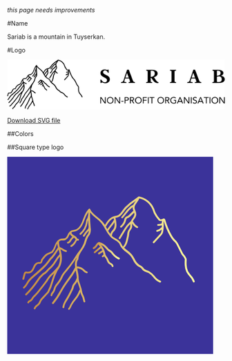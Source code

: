 *this page needs improvements*

#Name

Sariab is a mountain in Tuyserkan. 

#Logo

![Sariab Logo](https://raw.githubusercontent.com/Pressz/Sariab/master/Graphics/Logo/g54.png)

[Download SVG file](https://raw.githubusercontent.com/Pressz/Sariab/master/Graphics/Logo/g54.svg)

##Colors

##Square type logo

![Sariab Logo](https://raw.githubusercontent.com/Pressz/Sariab/master/Graphics/Logo/logo-a.png)